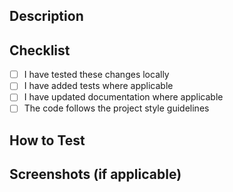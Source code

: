 ##  Description

## Checklist
- [ ] I have tested these changes locally
- [ ] I have added tests where applicable
- [ ] I have updated documentation where applicable
- [ ] The code follows the project style guidelines

## How to Test

## Screenshots (if applicable)
